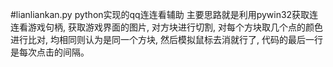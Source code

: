 #lianliankan.py
python实现的qq连连看辅助
主要思路就是利用pywin32获取连连看游戏句柄, 获取游戏界面的图片, 对方块进行切割, 对每个方块取几个点的颜色进行比对, 均相同则认为是同一个方块,
然后模拟鼠标去消就行了, 代码的最后一行是每次点击的间隔。
